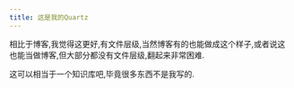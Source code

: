 ```yaml
---
title: 这是我的Quartz
---
```


相比于博客,我觉得这更好,有文件层级,当然博客有的也能做成这个样子,或者说这也能当做博客,但大部分都没有文件层级,翻起来非常困难.

这可以相当于一个知识库吧,毕竟很多东西不是我写的.